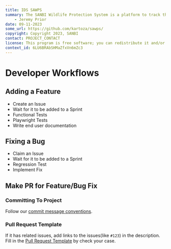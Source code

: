 ```yaml
---
title: IDS SAWPS
summary: The SANBI Wildlife Protection System is a platform to track the population levels of endangered wildlife.
    - Jeremy Prior
date: 09-11-2023
some_url: https://github.com/kartoza/sawps/
copyright: Copyright 2023, SANBI
contact: PROJECT_CONTACT
license: This program is free software; you can redistribute it and/or modify it under the terms of the GNU Affero General Public License as published by the Free Software Foundation; either version 3 of the License, or (at your option) any later version.
context_id: 6LU6BRAbSHMaZfxVn6mZc3
---
```


# Developer Workflows

## Adding a Feature

- Create an Issue
- Wait for it to be added to a Sprint
- Functional Tests
- Playwright Tests
- Write end user documentation

## Fixing a Bug

- Claim an Issue
- Wait for it to be added to a Sprint
- Regression Test
- Implement Fix

## Make PR for Feature/Bug Fix

### Committing To Project

Follow our [commit message conventions](./templates/commit-message-convention.md).

### Pull Request Template

If it has related issues, add links to the issues(like `#123`) in the description.
Fill in the [Pull Request Template](./templates/pull-request-template.md) by check your case.
